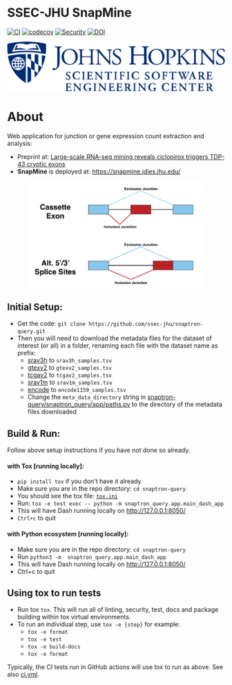 # SSEC-JHU SnapMine
[![CI](https://github.com/ssec-jhu/snaptron-query/actions/workflows/ci.yml/badge.svg)](https://github.com/ssec-jhu/snaptron-query/actions/workflows/ci.yml)
[![codecov](https://codecov.io/gh/ssec-jhu/snaptron-query/graph/badge.svg?token=9uy1hl0p9o)](https://codecov.io/gh/ssec-jhu/snaptron-query)
[![Security](https://github.com/ssec-jhu/snaptron-query/actions/workflows/security.yml/badge.svg)](https://github.com/ssec-jhu/snaptron-query/actions/workflows/security.yml)
[![DOI](https://zenodo.org/badge/DOI/10.5281/zenodo.13921401.svg)](https://doi.org/10.5281/zenodo.13921401)


![SSEC-JHU Logo](docs/_static/SSEC_logo_horiz_blue_1152x263.png)

# About 
Web application for junction or gene expression count extraction and analysis:
* Preprint at: [Large-scale RNA-seq mining reveals ciclopirox triggers TDP-43 cryptic exons](https://www.biorxiv.org/content/10.1101/2024.03.27.587011v1)
* **SnapMine** is deployed at: https://snapmine.idies.jhu.edu/


<img src="snaptron_query/app/assets/junction_query_updated.png" alt="junction_query" height="250" style="display: block; margin: auto;"/>

## Initial Setup:
  * Get the code: ``git clone https://github.com/ssec-jhu/snaptron-query.git``
  * Then you will need to download the metadata files for the dataset of interest (or all) in a folder, renaming each file with the dataset name as prefix:
    * [srav3h](https://snaptron.cs.jhu.edu/data/srav3h/samples.tsv) to `srav3h_samples.tsv`
    * [gtexv2](https://snaptron.cs.jhu.edu/data/gtexv2/samples.tsv) to `gtexv2_samples.tsv`
    * [tcgav2](https://snaptron.cs.jhu.edu/data/tcgav2/samples.tsv) to `tcgav2_samples.tsv`
    * [srav1m](https://snaptron.cs.jhu.edu/data/srav1m/samples.tsv) to `srav1m_samples.tsv`
    * [encode](https://snaptron.cs.jhu.edu/data/encode1159/samples.tsv) to `encode1159_samples.tsv`
    * Change the `meta_data_directory` string in [snaptron-query/snaptron_query/app/paths.py](https://github.com/ssec-jhu/snaptron-query/blob/07103767262f5292ada793c4c1e7a94b32e7fd15/snaptron_query/app/paths.py#L7) to the directory of the metadata files downloaded 

## Build & Run:
Follow above setup instructions if you have not done so already.
  #### with Tox [running locally]:
  * ``pip install tox`` if you don't have it already
  * Make sure you are in the repo directory: ``cd snaptron-query``
  * You should see the tox file: [``tox.ini``](https://github.com/ssec-jhu/snaptron-query/blob/ca0fbf1f0d95df72147510c6acde79be482e2405/tox.ini) 
  * Run: ``tox -e test exec -- python -m snaptron_query.app.main_dash_app``
  * This will have Dash running locally on http://127.0.0.1:8050/
  * ``Ctrl+c`` to quit

  #### with Python ecosystem [running locally]:
  * Make sure you are in the repo directory: ``cd snaptron-query``
  * Run ``python3 -m  snaptron_query.app.main_dash_app``
  * This will have Dash running locally on http://127.0.0.1:8050/
  * Ctrl+c to quit


  
[//]: # (#### with Docker [for deployment only]:)

[//]: # (  * Download & install Docker - see [Docker install docs]&#40;https://docs.docker.com/get-docker/&#41;.)

[//]: # (  * Make sure you are in the repo directory: ``cd snaptron-query``)

[//]: # (  * You should see the [``Dockerfile``]&#40;https://github.com/ssec-jhu/snaptron-query/blob/d56df6f28592c56ee4622bedb8c68e4c06499363/Dockerfile&#41;.)

[//]: # (  * Build image: ``docker build -t <image_name> .`` )

[//]: # (  * Run container from image: ``docker run -d -p 8000:8000 <image_name>``. _NOTE: ``-p 8000:8000`` is specific to the example application using port 8000._)

[//]: # (  * Alternatively, images can be pulled from ``ghcr.io/ssec-jhu/`` e.g., ``docker pull ghcr.io/ssec-jhu/snaptron-query:pr-1``.)

[//]: # (    )
  


## Using tox to run tests

* Run tox ``tox``. This will run all of linting, security, test, docs and package building within tox virtual environments.
* To run an individual step, use ``tox -e {step}`` for example:
  * ``tox -e format``
  * ``tox -e test`` 
  * ``tox -e build-docs``
  * ``tox -e format``

Typically, the CI tests run in GitHub actions will use tox to run as above. See also [ci.yml](https://github.com/ssec-jhu/base-template/blob/main/.github/workflows/ci.yml).
